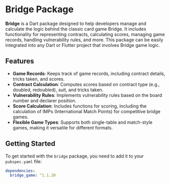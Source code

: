 <!--
This README describes the package. If you publish this package to pub.dev,
this README's contents appear on the landing page for your package.

For information about how to write a good package README, see the guide for
[writing package pages](https://dart.dev/tools/pub/writing-package-pages).

For general information about developing packages, see the Dart guide for
[creating packages](https://dart.dev/guides/libraries/create-packages)
and the Flutter guide for
[developing packages and plugins](https://flutter.dev/to/develop-packages).
-->

# Bridge Package

**Bridge** is a Dart package designed to help developers manage and calculate the logic behind the classic card game Bridge. It includes functionality for representing contracts, calculating scores, managing game records, handling vulnerability rules, and more. This package can be easily integrated into any Dart or Flutter project that involves Bridge game logic.

## Features

- **Game Records**: Keeps track of game records, including contract details, tricks taken, and scores.
- **Contract Calculation**: Computes scores based on contract type (e.g., doubled, redoubled), suit, and tricks taken.
- **Vulnerability Rules**: Implements vulnerability rules based on the board number and declarer position.
- **Score Calculation**: Includes functions for scoring, including the calculation of IMPs (International Match Points) for competitive bridge games.
- **Flexible Game Types**: Supports both single-table and match-style games, making it versatile for different formats.

## Getting Started

To get started with the `bridge` package, you need to add it to your `pubspec.yaml` file:

```yaml
dependencies:
  bridge_game: ^1.1.20
